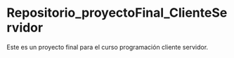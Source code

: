 # Repositorio_proyectoFinal_ClienteServidor
Este es un proyecto final para el curso programación cliente servidor.
